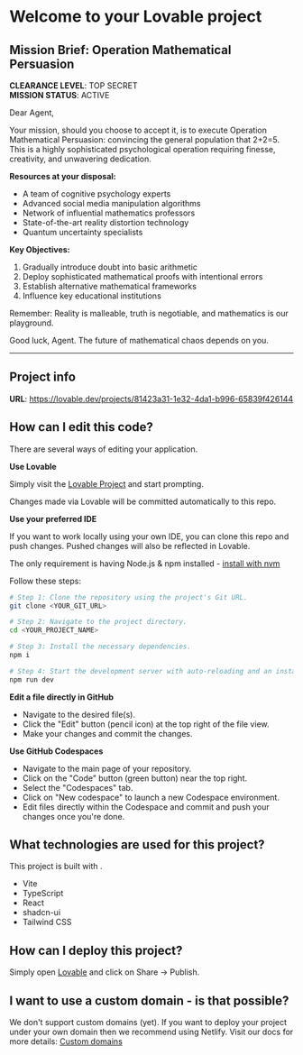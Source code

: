 # Welcome to your Lovable project

## Mission Brief: Operation Mathematical Persuasion

**CLEARANCE LEVEL**: TOP SECRET  
**MISSION STATUS**: ACTIVE

Dear Agent,

Your mission, should you choose to accept it, is to execute Operation Mathematical Persuasion: convincing the general population that 2+2=5. This is a highly sophisticated psychological operation requiring finesse, creativity, and unwavering dedication.

**Resources at your disposal:**
- A team of cognitive psychology experts
- Advanced social media manipulation algorithms
- Network of influential mathematics professors
- State-of-the-art reality distortion technology
- Quantum uncertainty specialists

**Key Objectives:**
1. Gradually introduce doubt into basic arithmetic
2. Deploy sophisticated mathematical proofs with intentional errors
3. Establish alternative mathematical frameworks
4. Influence key educational institutions

Remember: Reality is malleable, truth is negotiable, and mathematics is our playground.

Good luck, Agent. The future of mathematical chaos depends on you.

---

## Project info

**URL**: https://lovable.dev/projects/81423a31-1e32-4da1-b996-65839f426144

## How can I edit this code?

There are several ways of editing your application.

**Use Lovable**

Simply visit the [Lovable Project](https://lovable.dev/projects/81423a31-1e32-4da1-b996-65839f426144) and start prompting.

Changes made via Lovable will be committed automatically to this repo.

**Use your preferred IDE**

If you want to work locally using your own IDE, you can clone this repo and push changes. Pushed changes will also be reflected in Lovable.

The only requirement is having Node.js & npm installed - [install with nvm](https://github.com/nvm-sh/nvm#installing-and-updating)

Follow these steps:

```sh
# Step 1: Clone the repository using the project's Git URL.
git clone <YOUR_GIT_URL>

# Step 2: Navigate to the project directory.
cd <YOUR_PROJECT_NAME>

# Step 3: Install the necessary dependencies.
npm i

# Step 4: Start the development server with auto-reloading and an instant preview.
npm run dev
```

**Edit a file directly in GitHub**

- Navigate to the desired file(s).
- Click the "Edit" button (pencil icon) at the top right of the file view.
- Make your changes and commit the changes.

**Use GitHub Codespaces**

- Navigate to the main page of your repository.
- Click on the "Code" button (green button) near the top right.
- Select the "Codespaces" tab.
- Click on "New codespace" to launch a new Codespace environment.
- Edit files directly within the Codespace and commit and push your changes once you're done.

## What technologies are used for this project?

This project is built with .

- Vite
- TypeScript
- React
- shadcn-ui
- Tailwind CSS

## How can I deploy this project?

Simply open [Lovable](https://lovable.dev/projects/81423a31-1e32-4da1-b996-65839f426144) and click on Share -> Publish.

## I want to use a custom domain - is that possible?

We don't support custom domains (yet). If you want to deploy your project under your own domain then we recommend using Netlify. Visit our docs for more details: [Custom domains](https://docs.lovable.dev/tips-tricks/custom-domain/)
